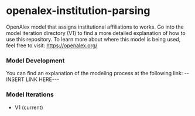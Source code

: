 # openalex-institution-parsing
OpenAlex model that assigns institutional affiliations to works. Go into the model iteration directory (V1) to find a more detailed explanation of how to use this repository. To learn more about where this model is being used, feel free to visit: https://openalex.org/

### Model Development
You can find an explanation of the modeling process at the following link:
--INSERT LINK HERE---

### Model Iterations
* V1 (current)
